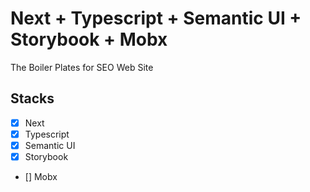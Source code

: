 # Next + Typescript + Semantic UI + Storybook + Mobx

The Boiler Plates for SEO Web Site

## Stacks

- [x] Next
- [x] Typescript
- [x] Semantic UI
- [x] Storybook
- [] Mobx

